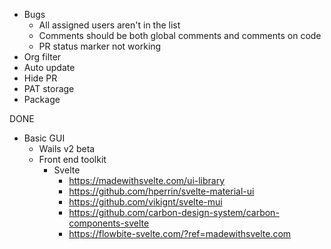 * Bugs
  * All assigned users aren't in the list
  * Comments should be both global comments and comments on code
  * PR status marker not working
* Org filter
* Auto update
* Hide PR
* PAT storage
* Package

DONE
* Basic GUI
  * Wails v2 beta
  * Front end toolkit
    * Svelte
      * https://madewithsvelte.com/ui-library
      * https://github.com/hperrin/svelte-material-ui
      * https://github.com/vikignt/svelte-mui
      * https://github.com/carbon-design-system/carbon-components-svelte
      * https://flowbite-svelte.com/?ref=madewithsvelte.com

